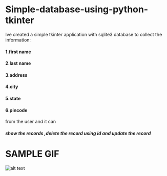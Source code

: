# Simple-database-using-python-tkinter

Ive created a simple tkinter application with sqlite3 database
to collect the information:

#### 1.first name
#### 2.last name
#### 3.address
#### 4.city
#### 5.state
#### 6.pincode

from the user and it can 
##### show the records ,delete the record using id and update the record

# SAMPLE GIF

![alt text](https://github.com/SRVikash/Simple-database-using-python-tkinter/blob/main/screenshots/recording.gif)

